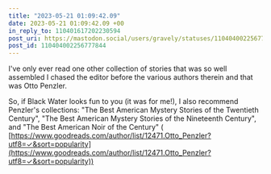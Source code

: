 ```yaml
---
title: "2023-05-21 01:09:42.09"
date: 2023-05-21 01:09:42.09 +00
in_reply_to: 110401617202230594
post_uri: https://mastodon.social/users/gravely/statuses/110404002256777844
post_id: 110404002256777844
---
```

I've only ever read one other collection of stories that was so well assembled I chased the editor before the various authors therein and that was Otto Penzler.

So, if Black Water looks fun to you (it was for me!), I also recommend Penzler's collections: "The Best American Mystery Stories of the Twentieth Century", "The Best American Mystery Stories of the Nineteenth Century", and "The Best American Noir of the Century" ( [https://www.goodreads.com/author/list/12471.Otto_Penzler?utf8=✓&sort=popularity](https://www.goodreads.com/author/list/12471.Otto_Penzler?utf8=✓&sort=popularity))


